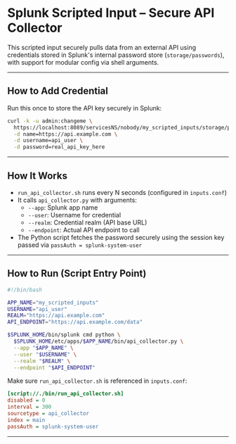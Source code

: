 # Splunk Scripted Input – Secure API Collector

This scripted input securely pulls data from an external API using credentials stored in Splunk's internal password store (`storage/passwords`), with support for modular config via shell arguments.

---

## How to Add Credential

Run this once to store the API key securely in Splunk:

```bash
curl -k -u admin:changeme \
  https://localhost:8089/servicesNS/nobody/my_scripted_inputs/storage/passwords \
  -d name=https://api.example.com \
  -d username=api_user \
  -d password=real_api_key_here
```

---

## How It Works

- `run_api_collector.sh` runs every N seconds (configured in `inputs.conf`)
- It calls `api_collector.py` with arguments:
  - `--app`: Splunk app name
  - `--user`: Username for credential
  - `--realm`: Credential realm (API base URL)
  - `--endpoint`: Actual API endpoint to call
- The Python script fetches the password securely using the session key passed via `passAuth = splunk-system-user`

---

## How to Run (Script Entry Point)

```bash
#!/bin/bash

APP_NAME="my_scripted_inputs"
USERNAME="api_user"
REALM="https://api.example.com"
API_ENDPOINT="https://api.example.com/data"

$SPLUNK_HOME/bin/splunk cmd python \
  $SPLUNK_HOME/etc/apps/$APP_NAME/bin/api_collector.py \
  --app "$APP_NAME" \
  --user "$USERNAME" \
  --realm "$REALM" \
  --endpoint "$API_ENDPOINT"
```

Make sure `run_api_collector.sh` is referenced in `inputs.conf`:

```ini
[script://./bin/run_api_collector.sh]
disabled = 0
interval = 300
sourcetype = api_collector
index = main
passAuth = splunk-system-user
```

---
